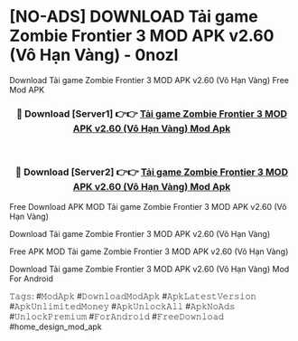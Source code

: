 # [NO-ADS] DOWNLOAD Tải game Zombie Frontier 3 MOD APK v2.60 (Vô Hạn Vàng) - 0nozl
Download Tải game Zombie Frontier 3 MOD APK v2.60 (Vô Hạn Vàng) Free Mod APK

<div align="center">
<h3>🔴 Download [Server1] 👉👉 <a href="https://apk-comot.site?title=Tải_game_Zombie_Frontier_3_MOD_APK_v2.60_(Vô_Hạn_Vàng)">Tải game Zombie Frontier 3 MOD APK v2.60 (Vô Hạn Vàng) Mod Apk</a></h3><br>

<h3>🔴 Download [Server2] 👉👉 <a href="https://apk-comot.site?title=Tải_game_Zombie_Frontier_3_MOD_APK_v2.60_(Vô_Hạn_Vàng)">Tải game Zombie Frontier 3 MOD APK v2.60 (Vô Hạn Vàng) Mod Apk</a></h3>
</div>


Free Download APK MOD Tải game Zombie Frontier 3 MOD APK v2.60 (Vô Hạn Vàng)

Download Tải game Zombie Frontier 3 MOD APK v2.60 (Vô Hạn Vàng) 

Free APK MOD Tải game Zombie Frontier 3 MOD APK v2.60 (Vô Hạn Vàng) 

Download Tải game Zombie Frontier 3 MOD APK v2.60 (Vô Hạn Vàng) Mod For Android

𝚃𝚊𝚐𝚜: #𝙼𝚘𝚍𝙰𝚙𝚔 #𝙳𝚘𝚠𝚗𝚕𝚘𝚊𝚍𝙼𝚘𝚍𝙰𝚙𝚔 #𝙰𝚙𝚔𝙻𝚊𝚝𝚎𝚜𝚝𝚅𝚎𝚛𝚜𝚒𝚘𝚗 #𝙰𝚙𝚔𝚄𝚗𝚕𝚒𝚖𝚒𝚝𝚎𝚍𝙼𝚘𝚗𝚎𝚢 #𝙰𝚙𝚔𝚄𝚗𝚕𝚘𝚌𝚔𝙰𝚕𝚕 #𝙰𝚙𝚔𝙽𝚘𝙰𝚍𝚜 #𝚄𝚗𝚕𝚘𝚌𝚔𝙿𝚛𝚎𝚖𝚒𝚞𝚖 #𝙵𝚘𝚛𝙰𝚗𝚍𝚛𝚘𝚒𝚍 #𝙵𝚛𝚎𝚎𝙳𝚘𝚠𝚗𝚕𝚘𝚊𝚍 #home_design_mod_apk